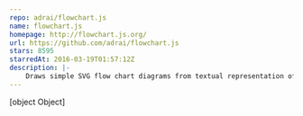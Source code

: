 ```yaml
---
repo: adrai/flowchart.js
name: flowchart.js
homepage: http://flowchart.js.org/
url: https://github.com/adrai/flowchart.js
stars: 8595
starredAt: 2016-03-19T01:57:12Z
description: |-
    Draws simple SVG flow chart diagrams from textual representation of the diagram
---
```


[object Object]
